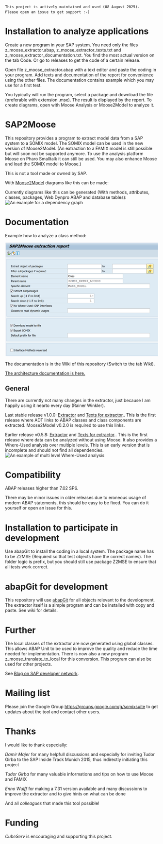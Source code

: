 <code>This project is actively maintained and used (08 August 2025). Please open an issue to get support :-)</code>

# Installation to analyze applications

Create a new program in your SAP system. You need only the files z_moose_extractor.abap, z_moose_extractor_texts.txt and z_moose_extractor_documentation.txt. You find the most actual version on the tab Code. Or go to releases to get the code of a certain release.

Open file z_moose_extractor.abap with a text editor and paste the coding in your program. Add texts and documentation of the report for convenience using the other files. The documentation contains example which you may use for a first test. 

You typically will run the program, select a package and download the file (preferable with extension .mse). The result is displayed by the report. To create diagrams, open with Moose Analysis or Moose2Model to analyze it.

# SAP2Moose

This repository provides a program to extract model data from a SAP system to a SOMIX model. The SOMIX model can be used in the new version of Moose2Model.
(An extraction to a FAMIX model is still possible but will soon not be supported anymore. To use the analysis platform Moose on Pharo Smalltalk it can still be used. You may also enhance Moose and load the SOMIX model to Moose.)

This is not a tool made or owned by SAP.

With [Moose2Model](http://www.moose2model.org) diagrams like this can be made:

Currently diagrams like this can be generated (With methods, attributes, classes, packages, Web Dynpro ABAP and database tables):
![An example for a dependency graph](../../wiki/figures/SAP_Extractor_dependency_all.png)

# Documentation

Example how to analyze a class method:

![Analyze a class method](https://github.com/SAP2Moose/SAP2Moose/blob/master/Documentation/images/SelectSingleClassMethod.png)

The documentation is in the Wiki of this repository (Switch to the tab Wiki).

[The architecture documentation is here.](Documentation/ArchitectureDocumentation.asciidoc)

## General

There are currently not many changes in the extractor, just because I am happily using it nearto every day (Rainer Winkler).

Last stable release v1.0.0: [Extractor](../../releases/download/v1.0.0/z_moose_extractor.abap) and [Texts for extractor](../../releases/download/v1.0.0/z_moose_extractor_texts.txt).. This is the first release where ADT links to ABAP classes and class components are extracted. Moose2Model v0.2.0 is required to use this links.

Earlier release v0.5.8: [Extractor](../../releases/download/v0.5.8/z_moose_extractor.abap) and [Texts for extractor](../../releases/download/v0.5.8/z_moose_extractor_texts.txt).. This is the first release where data can be analyzed without using Moose. It also provides a Where-Used analysis over multiple levels. This is an early version that is incomplete and should not find all dependencies. ![An example of multi level Where-Used analysis](../../wiki/figures/v0.4.0_MultiLevelWhereUsed.png)

# Compatibility

ABAP releases higher than 7.02 SP6.

There may be minor issues in older releases due to eroneous usage of modern ABAP statements, this should be easy to be fixed. You can do it yourself or open an issue for this.

# Installation to participate in development

Use abapGit to install the coding in a local system. The package name has to be Z2MSE (Required so that test objects have the correct names). The folder logic is prefix, but you should still use package Z2MSE to ensure that all tests work correct.

# abapGit for development

This repository will use [abapGit](http://abapgit.org) for all objects relevant to the development. The extractor itself is a simple program and can be installed with copy and paste. See wiki for details.

# Further

The local classes of the extractor are now generated using global classes. This allows ABAP Unit to be used to improve the quality and reduce the time needed for implementation. There is now also a new program z_moose_translate_to_local for this conversion. This program can also be used for other projects.

See [Blog on SAP developer network](https://blogs.sap.com/2017/07/23/software-exploration-tool-next-steps/).

# Mailing list

Please join the Google Group https://groups.google.com/g/somixsuite to get updates about the tool and contact other users.

# Thanks

I would like to thank especially:

*Damir Majer* for many helpfull discussions and especially for inviting Tudor Girba to the SAP Inside Track Munich 2015, thus indirectly initiating this project

*Tudor Girba* for many valuable informations and tips on how to use Moose and FAMIX

*Enno Wulff* for making a 7.31 version available and many discussions to improve the extractor and to give hints on what can be done

And all *colleagues* that made this tool possible!

# Funding

*CubeServ* is encouraging and supporting this project.
